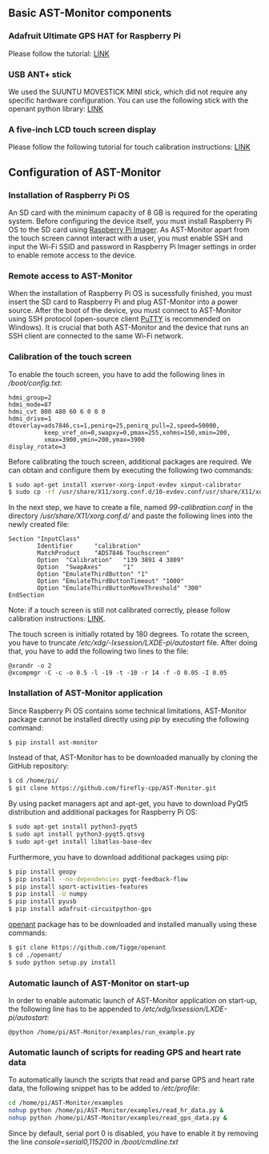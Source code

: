 ## Basic AST-Monitor components
### Adafruit Ultimate GPS HAT for Raspberry Pi
Please follow the tutorial: [LINK](https://learn.adafruit.com/adafruit-ultimate-gps-hat-for-raspberry-pi)

### USB ANT+ stick
We used the SUUNTU MOVESTICK MINI stick, which did not require any specific hardware configuration.
You can use the following stick with the openant python library: [LINK](https://github.com/Tigge/openant)

### A five-inch LCD touch screen display
Please follow the following tutorial for touch calibration instructions: [LINK](https://www.waveshare.com/wiki/5inch_HDMI_LCD)


## Configuration of AST-Monitor
### Installation of Raspberry Pi OS
An SD card with the minimum capacity of 8 GB is required for the operating system. Before configuring the device itself, you must install Raspberry Pi OS to the SD card using [Raspberry Pi Imager](https://www.raspberrypi.com/software/). As AST-Monitor apart from the touch screen cannot interact with a user, you must enable SSH and input the Wi-Fi SSID and password in Raspberry Pi Imager settings in order to enable remote access to the device.

### Remote access to AST-Monitor
When the installation of Raspberry Pi OS is sucessfully finished, you must insert the SD card to Raspberry Pi and plug AST-Monitor into a power source. After the boot of the device, you must connect to AST-Monitor using SSH protocol (open-source client [PuTTY](https://www.putty.org/) is recommended on Windows). It is crucial that both AST-Monitor and the device that runs an SSH client are connected to the same Wi-Fi network.

### Calibration of the touch screen
To enable the touch screen, you have to add the following lines in <i>/boot/config.txt</i>:
```
hdmi_group=2
hdmi_mode=87
hdmi_cvt 800 480 60 6 0 0 0
hdmi_drive=1
dtoverlay=ads7846,cs=1,penirq=25,penirq_pull=2,speed=50000,
          keep_vref_on=0,swapxy=0,pmax=255,xohms=150,xmin=200,
          xmax=3900,ymin=200,ymax=3900
display_rotate=3
```

Before calibrating the touch screen, additional packages are required. We can obtain and configure them by executing the following two commands:
```sh
$ sudo apt-get install xserver-xorg-input-evdev xinput-calibrator
$ sudo cp -rf /usr/share/X11/xorg.conf.d/10-evdev.conf/usr/share/X11/xorg.conf.d/45-evdev.conf
```

In the next step, we have to create a file, named <i>99-calibration.conf</i> in the directory <i>/usr/share/X11/xorg.conf.d/</i> and paste the following lines into the newly created file:
```
Section "InputClass"
        Identifier      "calibration"
        MatchProduct    "ADS7846 Touchscreen"
        Option  "Calibration"   "139 3891 4 3809"
        Option  "SwapAxes"      "1"
        Option "EmulateThirdButton" "1"
        Option "EmulateThirdButtonTimeout" "1000"
        Option "EmulateThirdButtonMoveThreshold" "300"
EndSection
```
Note: if a touch screen is still not calibrated correctly, please follow calibration instructions: [LINK](https://www.waveshare.com/wiki/5inch_HDMI_LCD).

The touch screen is initially rotated by 180 degrees. To rotate the screen, you have to truncate <i>/etc/xdg/-lxsession/LXDE-pi/autostart</i> file. After doing that, you have to add the following two lines to the file:
```
@xrandr -o 2
@xcompmgr -C -c -o 0.5 -l -19 -t -10 -r 14 -f -O 0.05 -I 0.05
```

### Installation of AST-Monitor application
Since Raspberry Pi OS contains some technical limitations, AST-Monitor package cannot be installed directly using <i>pip</i> by executing the following command:
```sh
$ pip install ast-monitor
```

Instead of that, AST-Monitor has to be downloaded manually by cloning the GitHub repository:
```sh
$ cd /home/pi/
$ git clone https://github.com/firefly-cpp/AST-Monitor.git
```

By using packet managers apt and apt-get, you have to download PyQt5 distribution and additional packages for Raspberry Pi OS:
```sh
$ sudo apt-get install python3-pyqt5
$ sudo apt install python3-pyqt5.qtsvg
$ sudo apt-get install libatlas-base-dev
```

Furthermore, you have to download additional packages using pip:
```sh
$ pip install geopy
$ pip install --no-dependencies pyqt-feedback-flow
$ pip install sport-activities-features
$ pip install -U numpy
$ pip install pyusb
$ pip install adafruit-circuitpython-gps
```

[openant](https://github.com/Tigge/openant) package has to be downloaded and installed manually using these commands:
```sh
$ git clone https://github.com/Tigge/openant
$ cd ./openant/
$ sudo python setup.py install
```

### Automatic launch of AST-Monitor on start-up
In order to enable automatic launch of AST-Monitor application on start-up, the following line has to be appended to <i>/etc/xdg/lxsession/LXDE-pi/autostart</i>:
```
@python /home/pi/AST-Monitor/examples/run_example.py
```

### Automatic launch of scripts for reading GPS and heart rate data
To automatically launch the scripts that read and parse GPS and heart rate data, the following snippet has to be added to <i>/etc/profile</i>:
```sh
cd /home/pi/AST-Monitor/examples
nohup python /home/pi/AST-Monitor/examples/read_hr_data.py &
nohup python /home/pi/AST-Monitor/examples/read_gps_data.py &
```

Since by default, serial port 0 is disabled, you have to enable it by removing the line <i>console=serial0,115200</i> in <i>/boot/cmdline.txt</i>
